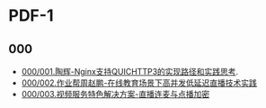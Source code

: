 # PDF-1

## 000

- [000/001.陶辉-Nginx支持QUICHTTP3的实现路径和实践思考](https://github.com/wangyonghong/pdf1/blob/master/000/陶辉-Nginx支持QUICHTTP3的实现路径和实践思考.pdf).
- [000/002.作业帮周赵鹏-在线教育场景下高并发低延迟直播技术实践](https://github.com/wangyonghong/pdf1/blob/master/000/作业帮周赵鹏-在线教育场景下高并发低延迟直播技术实践.pdf)
- [000/003.视频服务特色解决方案-直播连麦与点播加密](https://github.com/wangyonghong/pdf1/blob/master/000/视频服务特色解决方案-直播连麦与点播加密.pdf)
